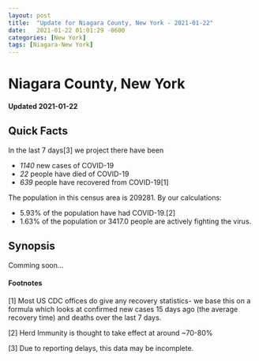 ```yaml
---
layout: post
title:  "Update for Niagara County, New York - 2021-01-22"
date:   2021-01-22 01:01:29 -0600
categories: [New York]
tags: [Niagara-New York]
---
```


# Niagara County, New York
#### Updated 2021-01-22

## Quick Facts

In the last 7 days[3] we project there have been
- *1140* new cases of COVID-19
- *22* people have died of COVID-19
- *639* people have recovered from COVID-19[1]

The population in this census area is 209281. By our calculations:
- 5.93% of the population have had COVID-19.[2]
- 1.63% of the population or 3417.0 people are actively fighting the virus.

## Synopsis

Comming soon...


#### Footnotes

[1] Most US CDC offices do give any recovery statistics- we base this on a formula which looks at confirmed new cases
15 days ago (the average recovery time) and deaths over the last 7 days.

[2] Herd Immunity is thought to take effect at around ~70-80%

[3] Due to reporting delays, this data may be incomplete.
 
    
